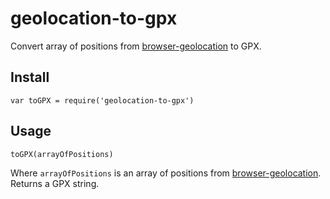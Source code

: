 # geolocation-to-gpx

Convert array of positions from [browser-geolocation](https://www.npmjs.com/package/browser-geolocation) to GPX.

## Install

```
var toGPX = require('geolocation-to-gpx')
```

## Usage

```
toGPX(arrayOfPositions)
```

Where ```arrayOfPositions``` is an array of positions from [browser-geolocation](https://www.npmjs.com/package/browser-geolocation). Returns a GPX string. 

